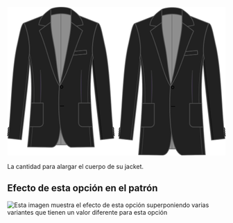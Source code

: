 ![Bonus de longitud](lengthbonus.svg)

La cantidad para alargar el cuerpo de su jacket.

## Efecto de esta opción en el patrón

![Esta imagen muestra el efecto de esta opción superponiendo varias variantes que tienen un valor diferente para esta opción](jaeger\_lengthbonus\_sample.svg "Efecto de esta opción en el patrón")
